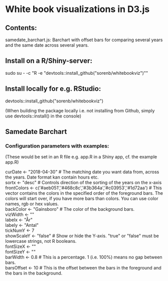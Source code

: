 White book visualizations in D3.js
==================================

Contents:
---------
samedate_barchart.js: Barchart with offset bars for comparing several years and the same date across several years.

Install on a R/Shiny-server:
----------------------------
sudo su - -c "R -e \"devtools::install_github(\"sorenb/whitebookviz\")\""

Install locally for e.g. RStudio:
---------------------------------
devtools::install_github("sorenb/whitebookviz")

(When building the package locally i.e. not installing from Github, simply use devtools::install() in the console)



Samedate Barchart
-----------------

### Configuration parameters with examples:
(These would be set in an R file e.g. app.R in a Shiny app, cf. the example app.R)

  curDate <- "2018-04-30"      # The matching date you want data from, across the years. Date format kan contain hours etc.  
  sortx <- "desc"              # Controls direction of the sorting of the years on the x-axis  
  frontColors <- c('#aeb051','#468c8c','#3b364a','#c03953','#1d72aa') # This vector contains the colors in the specified order of the foreground bars. The colors will start over, if you have more bars than colors. You can use color names, rgb or hex values.    
  backColor <- "Gainsboro"     # The color of the background bars.  
  vizWidth <- ""  
  labelx <- "År"  
  labely <- "Antal"  
  tickNumY <- 7  
  showScaleY <- "false"        # Show or hide the Y-axis. "true" or "false" must be lowercase strings, not R booleans.  
  fontSizeX <- ""  
  fontSizeY <- ""  
  barWidth <- 0.8              # This is a percentage. 1 (i.e. 100%) means no gap between bars.  
  barsOffset <- 10             # This is the offset between the bars in the foreground and the bars in the background.  

